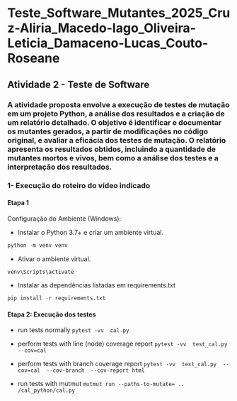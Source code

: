 # Teste_Software_Mutantes_2025_Cruz-Aliria_Macedo-Iago_Oliveira-Leticia_Damaceno-Lucas_Couto-Roseane

## Atividade 2 - Teste de Software 
### A atividade proposta envolve a execução de testes de mutação em um projeto Python, a análise dos resultados e a criação de um relatório detalhado. O objetivo é identificar e documentar os mutantes gerados, a partir de modificações no código original, e avaliar a eficácia dos testes de mutação. O relatório apresenta os resultados obtidos, incluindo a quantidade de mutantes mortos e vivos, bem como a análise dos testes e a interpretação dos resultados. 

### 1- Execução do roteiro do vídeo indicado
#### Etapa 1
Configuração do Ambiente (Windows):
- Instalar o Python 3.7+ e criar um ambiente virtual.

```python
python -m venv venv
``` 
- Ativar o ambiente virtual.

```python
venv\Scripts\activate
```

- Instalar as dependências listadas em requirements.txt

```python
pip install -r requirements.txt
```

#### Etapa 2: Execução dos testes

- run tests normally
``` pytest -vv  cal.py ```

- perform tests with line (node) coverage report
``` pytest -vv  test_cal.py  --cov=cal ``` 

- perform tests with branch coverage report
``` pytest -vv  test_cal.py  --cov=cal  --cov-branch  --cov-report html ```

- run tests with mutmut
``` mutmut run --paths-to-mutate= .. /cal_python/cal.py ```